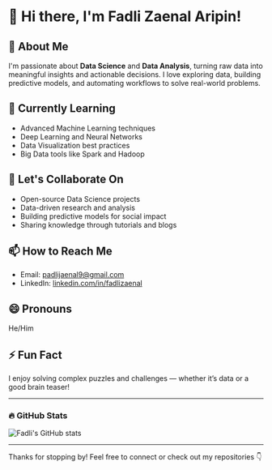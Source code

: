 # 👋 Hi there, I'm Fadli Zaenal Aripin!  

## 👀 About Me  
I'm passionate about **Data Science** and **Data Analysis**, turning raw data into meaningful insights and actionable decisions. I love exploring data, building predictive models, and automating workflows to solve real-world problems.  

## 🌱 Currently Learning  
- Advanced Machine Learning techniques  
- Deep Learning and Neural Networks  
- Data Visualization best practices  
- Big Data tools like Spark and Hadoop  

## 💞️ Let's Collaborate On  
- Open-source Data Science projects  
- Data-driven research and analysis  
- Building predictive models for social impact  
- Sharing knowledge through tutorials and blogs  

## 📫 How to Reach Me  
- Email: padlijaenal9@gmail.com  
- LinkedIn: [linkedin.com/in/fadlizaenal](https://linkedin.com/in/fadli-zaenal-aripin-9a8b432a7)  

## 😄 Pronouns  
He/Him  

## ⚡ Fun Fact  
I enjoy solving complex puzzles and challenges — whether it’s data or a good brain teaser!  

---

### 🔥 GitHub Stats  
![Fadli's GitHub stats](https://github-readme-stats.vercel.app/api?username=fadlizaenalaripin&show_icons=true&theme=radical)  

---

Thanks for stopping by! Feel free to connect or check out my repositories 👇
